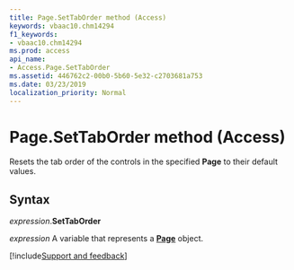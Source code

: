```yaml
---
title: Page.SetTabOrder method (Access)
keywords: vbaac10.chm14294
f1_keywords:
- vbaac10.chm14294
ms.prod: access
api_name:
- Access.Page.SetTabOrder
ms.assetid: 446762c2-00b0-5b60-5e32-c2703681a753
ms.date: 03/23/2019
localization_priority: Normal
---
```



# Page.SetTabOrder method (Access)

Resets the tab order of the controls in the specified **Page** to their default values.


## Syntax

_expression_.**SetTabOrder**

_expression_ A variable that represents a **[Page](Access.Page.md)** object.




[!include[Support and feedback](~/includes/feedback-boilerplate.md)]
